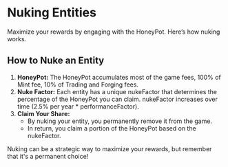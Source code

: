 # Nuking Entities

Maximize your rewards by engaging with the HoneyPot. Here’s how nuking works.

## How to Nuke an Entity

1. **HoneyPot:** The HoneyPot accumulates most of the game fees, 100% of Mint fee, 10% of Trading and Forging fees.
2. **Nuke Factor:** Each entity has a unique nukeFactor that determines the percentage of the HoneyPot you can claim. nukeFactor increases over time (2.5% per year * performanceFactor).
3. **Claim Your Share:**
   - By nuking your entity, you permanently remove it from the game.
   - In return, you claim a portion of the HoneyPot based on the nukeFactor.

Nuking can be a strategic way to maximize your rewards, but remember that it's a permanent choice!

